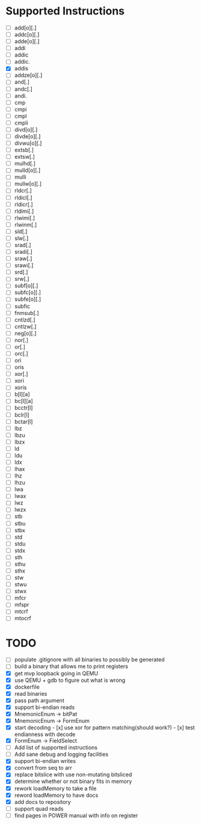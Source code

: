 # Supported Instructions
 - [ ] add[o][.]
 - [ ] addc[o][.]
 - [ ] adde[o][.]
 - [ ] addi
 - [ ] addic
 - [ ] addic.
 - [x] addis
 - [ ] addze[o][.]
 - [ ] and[.]
 - [ ] andc[.]
 - [ ] andi.
 - [ ] cmp
 - [ ] cmpi
 - [ ] cmpl
 - [ ] cmpli
 - [ ] divd[o][.]
 - [ ] divde[o][.]
 - [ ] divwu[o][.]
 - [ ] extsb[.]
 - [ ] extsw[.]
 - [ ] mulhd[.]
 - [ ] mulld[o][.]
 - [ ] mulli
 - [ ] mullw[o][.]
 - [ ] rldcr[.]
 - [ ] rldicl[.]
 - [ ] rldicr[.]
 - [ ] rldimi[.]
 - [ ] rlwimi[.]
 - [ ] rlwinm[.]
 - [ ] sld[.]
 - [ ] slw[.]
 - [ ] srad[.]
 - [ ] sradi[.]
 - [ ] sraw[.]
 - [ ] srawi[.]
 - [ ] srd[.]
 - [ ] srw[.]
 - [ ] subf[o][.]
 - [ ] subfc[o][.]
 - [ ] subfe[o][.]
 - [ ] subfic
 - [ ] fnmsub[.]
 - [ ] cntlzd[.]
 - [ ] cntlzw[.]
 - [ ] neg[o][.]
 - [ ] nor[.]
 - [ ] or[.]
 - [ ] orc[.]
 - [ ] ori
 - [ ] oris
 - [ ] xor[.]
 - [ ] xori
 - [ ] xoris
 - [ ] b[l][a]
 - [ ] bc[l][a]
 - [ ] bcctr[l]
 - [ ] bclr[l]
 - [ ] bctar[l]
 - [ ] lbz
 - [ ] lbzu
 - [ ] lbzx
 - [ ] ld
 - [ ] ldu
 - [ ] ldx
 - [ ] lhax
 - [ ] lhz
 - [ ] lhzu
 - [ ] lwa
 - [ ] lwax
 - [ ] lwz
 - [ ] lwzx
 - [ ] stb
 - [ ] stbu
 - [ ] stbx
 - [ ] std
 - [ ] stdu
 - [ ] stdx
 - [ ] sth
 - [ ] sthu
 - [ ] sthx
 - [ ] stw
 - [ ] stwu
 - [ ] stwx
 - [ ] mfcr
 - [ ] mfspr
 - [ ] mtcrf
 - [ ] mtocrf

# TODO

 - [ ] populate .gitignore with all binaries to possibly be generated
 - [ ] build a binary that allows me to print registers
 - [x] get mvp loopback going in QEMU
 - [x] use QEMU + gdb to figure out what is wrong
 - [x] dockerfile
 - [x] read binaries
 - [x] pass path argument
 - [x] support bi-endian reads
 - [x] MnemonicEnum -> bitPat
 - [x] MnemonicEnum -> FormEnum
 - [x] start decoding
       - [x] use xor for pattern matching(should work?)
       - [x] test endianness with decode
 - [x] FormEnum -> FieldSelect
 - [ ] Add list of supported instructions
 - [ ] Add sane debug and logging facilities
 - [x] support bi-endian writes
 - [x] convert from seq to arr
 - [x] replace bitslice with use non-mutating bitsliced
 - [x] determine whether or not binary fits in memory
 - [x] rework loadMemory to take a file
 - [x] reword loadMemory to have docs
 - [x] add docs to repository
 - [ ] support quad reads
 - [ ] find pages in POWER manual with info on register 